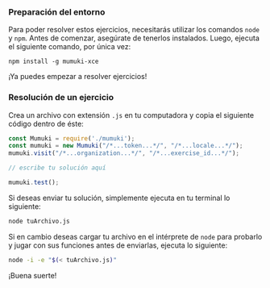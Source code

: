 ### Preparación del entorno

Para poder resolver estos ejercicios, necesitarás utilizar los comandos `node` y `npm`. Antes de comenzar, asegúrate de tenerlos instalados. Luego, ejecuta el siguiente comando, por única vez:


```shell
npm install -g mumuki-xce
```
¡Ya puedes empezar a resolver ejercicios!

### Resolución de un ejercicio

Crea un archivo con extensión `.js` en tu computadora y copia el siguiente código dentro de éste:

```javascript
const Mumuki = require('./mumuki');
const mumuki = new Mumuki("/*...token...*/", "/*...locale...*/");
mumuki.visit("/*...organization...*/", "/*...exercise_id...*/");

// escribe tu solución aquí

mumuki.test();
```

Si deseas enviar tu solución, simplemente ejecuta en tu terminal lo siguiente:

```bash
node tuArchivo.js
```

Si en cambio deseas cargar tu archivo en el intérprete de `node` para probarlo y jugar con sus funciones antes de enviarlas, ejecuta lo siguiente:

```bash
node -i -e "$(< tuArchivo.js)"
```

¡Buena suerte!
